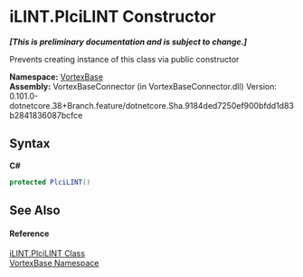 # iLINT.PlciLINT Constructor 
 _**\[This is preliminary documentation and is subject to change.\]**_

Prevents creating instance of this class via public constructor

**Namespace:**&nbsp;<a href="N_VortexBase.md">VortexBase</a><br />**Assembly:**&nbsp;VortexBaseConnector (in VortexBaseConnector.dll) Version: 0.101.0-dotnetcore.38+Branch.feature/dotnetcore.Sha.9184ded7250ef900bfdd1d83b2841836087bcfce

## Syntax

**C#**<br />
``` C#
protected PlciLINT()
```


## See Also


#### Reference
<a href="T_VortexBase_iLINT_PlciLINT.md">iLINT.PlciLINT Class</a><br /><a href="N_VortexBase.md">VortexBase Namespace</a><br />